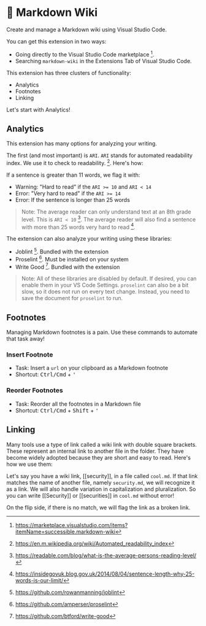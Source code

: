 # 📙 Markdown Wiki

Create and manage a Markdown wiki using Visual Studio Code.

You can get this extension in two ways:

- Going directly to the Visual Studio Code marketplace [^1].
- Searching `markdown-wiki` in the Extensions Tab of Visual Studio Code.

This extension has three clusters of functionality:

- Analytics
- Footnotes
- Linking

Let's start with Analytics!

## Analytics

This extension has many options for analyzing your writing.

The first (and most important) is `ARI`. `ARI` stands for automated readability index. We use it to check to readability. [^2]. Here's how:

If a sentence is greater than 11 words, we flag it with:

- Warning: "Hard to read" if the `ARI >= 10` and `ARI < 14`
- Error: "Very hard to read" if the `ARI >= 14`
- Error: If the sentence is longer than 25 words

> Note: The average reader can only understand text at an 8th grade level. This is `ARI < 10` [^3]. The average reader will also find a sentence with more than 25 words very hard to read [^4].

The extension can also analyze your writing using these libraries:

- Joblint [^7]. Bundled with the extension
- Proselint [^5]. Must be installed on your system
- Write Good [^6]. Bundled with the extension

> Note: All of these libraries are disabled by default. If desired, you can enable them in your VS Code Settings. `proselint` can also be a bit slow, so it does not run on every text change. Instead, you need to save the document for `proselint` to run.

## Footnotes

Managing Markdown footnotes is a pain. Use these commands to automate that task away!

### Insert Footnote

- Task: Insert a `url` on your clipboard as a Markdown footnote
- Shortcut: <kbd>Ctrl/Cmd</kbd> + <kbd>'</kbd>

### Reorder Footnotes

- Task: Reorder all the footnotes in a Markdown file
- Shortcut: <kbd>Ctrl/Cmd</kbd> + <kbd>Shift</kbd> + <kbd>'</kbd>

## Linking

Many tools use a type of link called a wiki link with double square brackets. These represent an internal link to another file in the folder. They have become widely adopted because they are short and easy to read. Here's how we use them:

Let's say you have a wiki link, [[security]], in a file called `cool.md`. If that link matches the name of another file, namely `security.md`, we will recognize it as a link. We will also handle variation in capitalization and pluralization. So you can write [[Security]] or [[securities]] in `cool.md` without error!

On the flip side, if there is no match, we will flag the link as a broken link.

[^1]: https://marketplace.visualstudio.com/items?itemName=successible.markdown-wiki
[^2]: https://en.m.wikipedia.org/wiki/Automated_readability_index
[^3]: https://readable.com/blog/what-is-the-average-persons-reading-level/
[^4]: https://insidegovuk.blog.gov.uk/2014/08/04/sentence-length-why-25-words-is-our-limit/
[^5]: https://github.com/amperser/proselint
[^6]: https://github.com/btford/write-good
[^7]: https://github.com/rowanmanning/joblint
